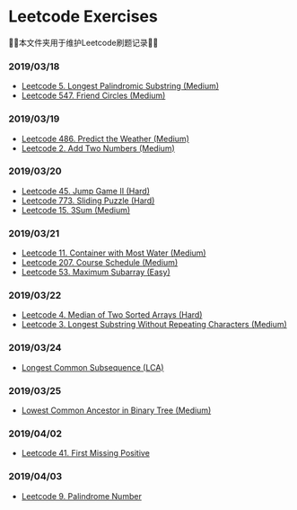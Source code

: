 # Leetcode Exercises
:tada::tada:本文件夹用于维护Leetcode刷题记录:tada::tada:
### 2019/03/18
* [Leetcode 5. Longest Palindromic Substring (Medium)](./DP/005.Longest_Palindromic_Substring/readme.md)
* [Leetcode 547. Friend Circles (Medium)](./DFS/547.Friend_Circles/readme.md)

### 2019/03/19
* [Leetcode 486. Predict the Weather (Medium)](./DP/486.Predict_the_Weather/readme.md)
* [Leetcode 2. Add Two Numbers (Medium)](./Linked-List/002.Add_Two_Numbers/readme.md)

### 2019/03/20

* [Leetcode 45. Jump Game II (Hard)](./Greedy/045.Jump_Game_II/readme.md)
* [Leetcode 773. Sliding Puzzle (Hard)](./BFS/773.Sliding_Puzzle/readme.md)
* [Leetcode 15. 3Sum (Medium)](./Two-pointers/015.3Sum/readme.md)

### 2019/03/21

* [Leetcode 11. Container with Most Water (Medium)](./Two-pointers/011.Container_with_Most_Water/readme.md)
* [Leetcode 207. Course Schedule (Medium)](./BFS/207.Course_Schedule/readme.md)
* [Leetcode 53. Maximum Subarray (Easy)](./DP/053.Maximum_Subarray/readme.md)

### 2019/03/22

* [Leetcode 4. Median of Two Sorted Arrays (Hard)](./Binary-Search/004.Median_of_Two_Sorted_Arrays/readme.md)
* [Leetcode 3. Longest Substring Without Repeating Characters (Medium)](./Two-pointers/003.Longest_Substring_Without_Repeating_Characters/readme.md)

### 2019/03/24

* [Longest Common Subsequence (LCA)](./DP/Longest_Common_Subsequence(LCS)/readme.md)

### 2019/03/25

* [Lowest Common Ancestor in Binary Tree (Medium)](./Tree/236.Lowest_Common_Ancestor/readme.md)

### 2019/04/02
* [Leetcode 41. First Missing Positive](./Array/041.First_Missing_Positive/readme.md)

### 2019/04/03
* [Leetcode 9. Palindrome Number](./Math/009.Palindrome_Number/readme.md)
